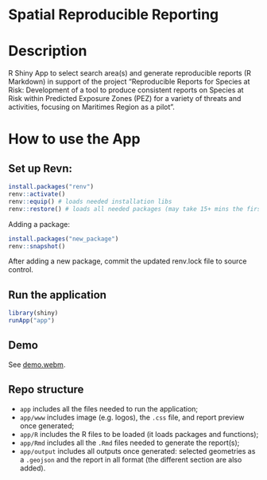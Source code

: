 # Spatial Reproducible Reporting

# Description 

R Shiny App to select search area(s) and generate reproducible reports (R
Markdown) in support of the project “Reproducible Reports for Species at Risk:
Development of a tool to produce consistent reports on Species at Risk within
Predicted Exposure Zones (PEZ) for a variety of threats and activities, focusing
on Maritimes Region as a pilot”.


# How to use the App 

## Set up Revn:
```R
install.packages("renv")
renv::activate()
renv::equip() # loads needed installation libs
renv::restore() # loads all needed packages (may take 15+ mins the first time)
```

Adding a package: 
```R
install.packages("new_package")
renv::snapshot()
```

After adding a new package, commit the updated renv.lock file to source control.


## Run the application

```R 
library(shiny)
runApp("app")
```


## Demo 

See [demo.webm](https://github.com/dfo-mar-odis/shinySpatialApp/raw/main/demo.webm).


## Repo structure

- `app` includes all the files needed to run the application;
- `app/www` includes image (e.g. logos), the `.css` file, and report preview once generated;
- `app/R` includes the R files to be loaded (it loads packages and functions);
- `app/Rmd` includes all the `.Rmd` files needed to generate the report(s);
- `app/output` includes all outputs once generated: selected geometries as a `.geojson` and the report in all format (the different section are also added).